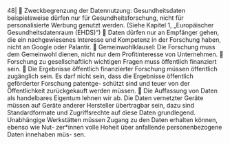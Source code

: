 48| 
 Zweckbegrenzung der Datennutzung: Gesundheitsdaten beispielsweise dürfen nur 
für Gesundheitsforschung, nicht für personalisierte Werbung genutzt werden. (Siehe 
Kapitel 1, „Europäischer Gesundheitsdatenraum (EHDS)“) 
 Daten dürfen nur an Empfänger gehen, die ein nachgewiesenes Interesse und 
Kompetenz in der Forschung haben, nicht an Google oder Palantir. 
 Gemeinwohlklausel: Die Forschung muss dem Gemeinwohl dienen, nicht nur dem 
Profitinteresse von Unternehmen. 
 Forschung zu gesellschaftlich wichtigen Fragen muss öffentlich finanziert sein. 
 Die Ergebnisse öffentlich finanzierter Forschung müssen öffentlich zugänglich sein. 
Es darf nicht sein, dass die Ergebnisse öffentlich geförderter Forschung patentge-
schützt sind und teuer von der Öffentlichkeit zurückgekauft werden müssen. 
 Die Auffassung von Daten als handelbares Eigentum lehnen wir ab. Die Daten 
vernetzter Geräte müssen auf Geräte anderer Hersteller übertragbar sein, dazu sind 
Standardformate und Zugriffsrechte auf diese Daten grundlegend. Unabhängige 
Werkstätten müssen Zugang zu den Daten erhalten können, ebenso wie Nut-
zer*innen volle Hoheit über anfallende personenbezogene Daten innehaben müs-
sen. 
 
